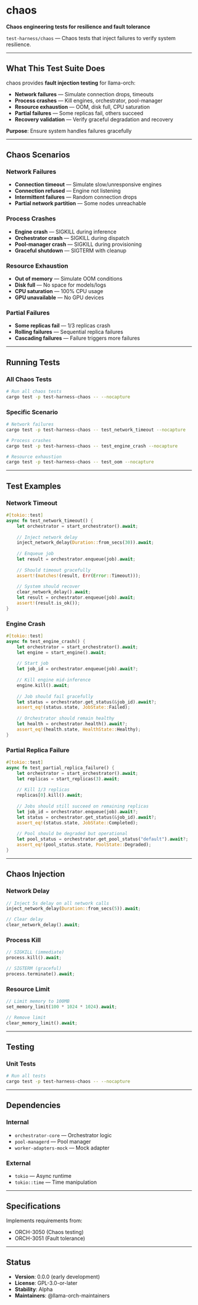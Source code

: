 # chaos

**Chaos engineering tests for resilience and fault tolerance**

`test-harness/chaos` — Chaos tests that inject failures to verify system resilience.

---

## What This Test Suite Does

chaos provides **fault injection testing** for llama-orch:

- **Network failures** — Simulate connection drops, timeouts
- **Process crashes** — Kill engines, orchestrator, pool-manager
- **Resource exhaustion** — OOM, disk full, CPU saturation
- **Partial failures** — Some replicas fail, others succeed
- **Recovery validation** — Verify graceful degradation and recovery

**Purpose**: Ensure system handles failures gracefully

---

## Chaos Scenarios

### Network Failures

- **Connection timeout** — Simulate slow/unresponsive engines
- **Connection refused** — Engine not listening
- **Intermittent failures** — Random connection drops
- **Partial network partition** — Some nodes unreachable

### Process Crashes

- **Engine crash** — SIGKILL during inference
- **Orchestrator crash** — SIGKILL during dispatch
- **Pool-manager crash** — SIGKILL during provisioning
- **Graceful shutdown** — SIGTERM with cleanup

### Resource Exhaustion

- **Out of memory** — Simulate OOM conditions
- **Disk full** — No space for models/logs
- **CPU saturation** — 100% CPU usage
- **GPU unavailable** — No GPU devices

### Partial Failures

- **Some replicas fail** — 1/3 replicas crash
- **Rolling failures** — Sequential replica failures
- **Cascading failures** — Failure triggers more failures

---

## Running Tests

### All Chaos Tests

```bash
# Run all chaos tests
cargo test -p test-harness-chaos -- --nocapture
```

### Specific Scenario

```bash
# Network failures
cargo test -p test-harness-chaos -- test_network_timeout --nocapture

# Process crashes
cargo test -p test-harness-chaos -- test_engine_crash --nocapture

# Resource exhaustion
cargo test -p test-harness-chaos -- test_oom --nocapture
```

---

## Test Examples

### Network Timeout

```rust
#[tokio::test]
async fn test_network_timeout() {
    let orchestrator = start_orchestrator().await;
    
    // Inject network delay
    inject_network_delay(Duration::from_secs(30)).await;
    
    // Enqueue job
    let result = orchestrator.enqueue(job).await;
    
    // Should timeout gracefully
    assert!(matches!(result, Err(Error::Timeout)));
    
    // System should recover
    clear_network_delay().await;
    let result = orchestrator.enqueue(job).await;
    assert!(result.is_ok());
}
```

### Engine Crash

```rust
#[tokio::test]
async fn test_engine_crash() {
    let orchestrator = start_orchestrator().await;
    let engine = start_engine().await;
    
    // Start job
    let job_id = orchestrator.enqueue(job).await?;
    
    // Kill engine mid-inference
    engine.kill().await;
    
    // Job should fail gracefully
    let status = orchestrator.get_status(&job_id).await?;
    assert_eq!(status.state, JobState::Failed);
    
    // Orchestrator should remain healthy
    let health = orchestrator.health().await?;
    assert_eq!(health.state, HealthState::Healthy);
}
```

### Partial Replica Failure

```rust
#[tokio::test]
async fn test_partial_replica_failure() {
    let orchestrator = start_orchestrator().await;
    let replicas = start_replicas(3).await;
    
    // Kill 1/3 replicas
    replicas[0].kill().await;
    
    // Jobs should still succeed on remaining replicas
    let job_id = orchestrator.enqueue(job).await?;
    let status = orchestrator.get_status(&job_id).await?;
    assert_eq!(status.state, JobState::Completed);
    
    // Pool should be degraded but operational
    let pool_status = orchestrator.get_pool_status("default").await?;
    assert_eq!(pool_status.state, PoolState::Degraded);
}
```

---

## Chaos Injection

### Network Delay

```rust
// Inject 5s delay on all network calls
inject_network_delay(Duration::from_secs(5)).await;

// Clear delay
clear_network_delay().await;
```

### Process Kill

```rust
// SIGKILL (immediate)
process.kill().await;

// SIGTERM (graceful)
process.terminate().await;
```

### Resource Limit

```rust
// Limit memory to 100MB
set_memory_limit(100 * 1024 * 1024).await;

// Remove limit
clear_memory_limit().await;
```

---

## Testing

### Unit Tests

```bash
# Run all tests
cargo test -p test-harness-chaos -- --nocapture
```

---

## Dependencies

### Internal

- `orchestrator-core` — Orchestrator logic
- `pool-managerd` — Pool manager
- `worker-adapters-mock` — Mock adapter

### External

- `tokio` — Async runtime
- `tokio::time` — Time manipulation

---

## Specifications

Implements requirements from:
- ORCH-3050 (Chaos testing)
- ORCH-3051 (Fault tolerance)

---

## Status

- **Version**: 0.0.0 (early development)
- **License**: GPL-3.0-or-later
- **Stability**: Alpha
- **Maintainers**: @llama-orch-maintainers
